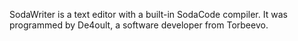 SodaWriter is a text editor with a built-in SodaCode compiler. 
It was programmed by De4oult, a software developer from Torbeevo.
